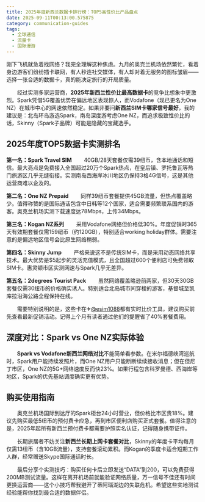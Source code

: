 ```yaml
---
title: 2025年度新西兰数据卡排行榜：TOP5高性价比产品盘点
date: 2025-09-11T00:13:00.575875
category: communication-guides
tags:
  - 全球通信
  - 流量卡
  - 国际漫游
---
```


刚下飞机就急着找网络？我完全理解这种焦虑。九月的奥克兰机场依然繁忙，看着身边游客们纷纷插卡联网，有人秒连社交媒体，有人却对着无服务的图标皱眉——选择一张合适的数据卡，真的能决定旅行的开局质量。

　　经过实测多家运营商，**2025年新西兰性价比最高数据卡**的竞争比想象中更激烈。Spark凭借5G覆盖优势在偏远地区表现惊人，而Vodafone（现已更名为One NZ）在城市中心的网速依然稳定。如果非要问**新西兰SIM卡哪家信号最好**，我的建议是：北岛环岛游选Spark，南岛深度游考虑One NZ，而追求极致性价比的话，Skinny（Spark子品牌）可能是隐藏的宝藏选手。

## 2025年度TOP5数据卡实测排名

**第一名：Spark Travel SIM**
　　40GB/28天套餐仅需39纽币，含本地通话和短信。最大亮点是免费接入全国超过20万个Spark热点，在皇后镇、罗托鲁瓦等热门旅游区几乎无缝衔接。实测南岛西海岸冰川地区仍保持3格4G信号，这是其他运营商难以企及的。

**第二名：One NZ Prepaid**
　　同样39纽币套餐提供45GB流量，但热点覆盖略少。值得称赞的是国际通话包含中日韩等12个国家，适合需要频繁联系国内的游客。奥克兰机场实测下载速度达78Mbps，上传34Mbps。

**第三名：Kogan NZ系列**
　　采用Vodafone网络但价格低30%。年度促销时365天有效期套餐仅需159纽币（约120GB），特别适合working holiday群体。需要注意的是偏远地区信号会比原生网络稍弱。

**第四名：Skinny Jump**
　　严格来说这不是传统SIM卡，而是采用动态网络共享技术。最大优势是$5起步的灵活充值模式，且全国超过600个便利店可免费领取SIM卡。惠灵顿市区实测网速与Spark几乎无差异。

**第五名：2degrees Tourist Pack**
　　虽然网络覆盖略逊前两家，但30天30GB套餐仅需30纽币的价格确实诱人。特别适合北岛城市间穿梭的游客，基督城至凯库拉沿海公路全程保持在线。

　　需要特别说明的是，这些卡在✈[@esim1088](https://t.me/s/esim1088)都有实时比价工具，建议购买前先查看最新促销活动。记得上个月有读者通过他们的提醒省了40%套餐费用。

## 深度对比：Spark vs One NZ实际体验

　　**Spark vs Vodafone新西兰网络对比**不能简单看参数。在米尔福德峡湾巡航时，Spark用户能持续发照片，而One NZ用户只能断断续续接收消息；但在但尼丁市区，One NZ的5G+网络速度反而快23%。如果行程包含科罗曼德、西海岸等地区，Spark的优先基站调度确实更有优势。

## 购买使用指南

　　奥克兰机场国际到达厅的Spark柜台24小时营业，但价格比市区贵18%。建议先购买最低5纽币的预付费卡应急，再到市区便利店购买正式套餐。值得注意的是，2025年起所有新西兰预付费卡都需要护照实名认证，记得随身携带证件。

　　长期旅居者不妨关注**新西兰长期上网卡套餐对比**，Skinny的年度卡平均每月仅需13纽币（含10GB流量），支持套餐滚动累积。而Kogan的季度卡适合短期工作人群，经常赠送Skype国际通话时长。

　　最后分享个实测技巧：购买任何卡后立即发送“DATA”到200，可以免费获得200MB测试流量。这样在离开机场前就能验证网络质量，万一信号不佳还有时间更换运营商——这个小技巧帮我避开了蒂阿瑙湖边的失联危机。希望这些实地测试经验能帮你找到最合适的数据伴侣。